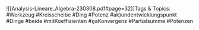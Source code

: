 
![[Analysis-Lineare_Algebra-230308.pdf#page=32]]Tags & Topics:
   #Werkzeug
   #Kreisscheibe
   #Ding
   #Potenz
   #ak)undentwicklungspunkt
   #Dinge
   #beide
   #mitKoeffizienten
   #ϱaKonvergenz
   #Partialsumme
   #Potenzen